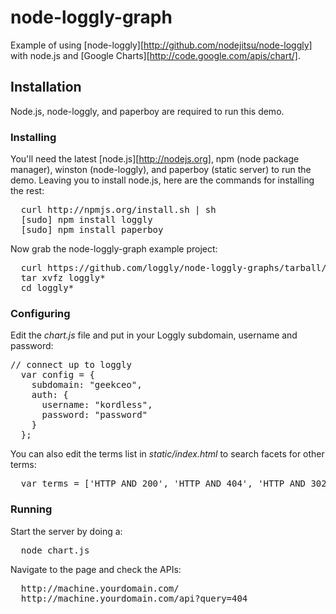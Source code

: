 # node-loggly-graph

Example of using [node-loggly][http://github.com/nodejitsu/node-loggly] with node.js and [Google Charts][http://code.google.com/apis/chart/].

## Installation
Node.js, node-loggly, and paperboy are required to run this demo.

### Installing 
You'll need the latest [node.js][http://nodejs.org], npm (node package manager), winston (node-loggly), and paperboy (static server) to run the demo.  Leaving you to install node.js, here are the commands for installing the rest:

<pre>
  curl http://npmjs.org/install.sh | sh
  [sudo] npm install loggly
  [sudo] npm install paperboy
</pre>

Now grab the node-loggly-graph example project:

<pre>
  curl https://github.com/loggly/node-loggly-graphs/tarball/master
  tar xvfz loggly* 
  cd loggly*
</pre>

### Configuring
Edit the *chart.js* file and put in your Loggly subdomain, username and password:

<pre>
// connect up to loggly
  var config = {
    subdomain: "geekceo",
    auth: {
      username: "kordless",
      password: "password"
    }
  };
</pre>

You can also edit the terms list in *static/index.html* to search facets for other terms:

<pre>
  var terms = ['HTTP AND 200', 'HTTP AND 404', 'HTTP AND 302', 'HTTP AND 50*']
</pre>

### Running
Start the server by doing a:

<pre>
  node chart.js
</pre>

Navigate to the page and check the APIs:

<pre>
  http://machine.yourdomain.com/
  http://machine.yourdomain.com/api?query=404
</pre>


